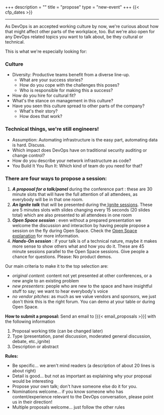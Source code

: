 +++
description = ""
title = "propose"
type = "new-event"
+++
{{< cfp_dates >}}

<hr>
As DevOps is an accepted working culture by now, we're curious about how that might affect other parts of the workplace, too. But we're also open for any DevOps related topics you want to talk about, be they cultural or technical.

This is what we're especially looking for:

<h3>Culture</h3>

<ul>
    <li> Diversity: Productive teams benefit from a diverse line-up.
    <ul>
        <li>What are your success stories?
        <li>How do you cope with the challenges this poses?
        <li>Who is responsible for making this a success?
    </ul>   
    <li> How do you hire for cultural fit? 
    <li> What's the stance on management in this culture?
    <li> Have you seen this culture spread to other parts of the company?
    <ul>
        <li> What's their story?
        <li> How does that work?
    </ul>
</ul>
    
<h3>Technical things, we're still engineers!</h3>
<ul>
    <li>Assumption: Automating infrastructure is the easy part, automating data is hard. Discuss.
    <li>Which impact does DevOps have on traditional security auditing or change control?
    <li>How do you describe your network infrastructure as code?
    <li>You Build It You Run It: Which kind of team do you need for that? 
</ul>

<h3>There are four ways to propose a session:</h3>
<ol>
  <li><strong><em>A proposal for a talk/panel</em></strong> during the conference part : these are 30 minute slots that will have the full attention of all attendees, as everybody will be in that one room.</li>
  <li><strong><em>An Ignite talk</em></strong> that will be presented during the<a href="/pages/ignite-talks-format"> Ignite sessions</a>. These are 5 minutes slots with slides changing every 15 seconds (20 slides total) which are also presented to all attendees in one room</li>
  <li><strong><em>Open Space session</em></strong> : even without a prepared presentation we welcome the discussion and interaction by having people propose a session on the fly during Open Space. Check the <a href="/pages/open-space-format">Open Space explanation</a> for more information.
<li><strong><em>Hands-On session</em></strong> : if your talk is of a technical nature, maybe it makes more sense to show others what and how you do it. These are 45 minute sessions parallel to the Open Space sessions. Give people a chance for questions. Please: No product demos. </ol>

Our main criteria to make it to the top selection are:

- _original content_: content not yet presented at other conferences, or a new angle to an existing problem
- _new presenters_: people who are new to the space and have insightful stuff to say; we want to hear everybody's voice
- _no vendor pitches_: as much as we value vendors and sponsors, we just don't think this is the right forum. You can demo at your table or during Open Space.

<strong>How to submit a proposal:</strong> Send an email to [{{< email_proposals >}}] with the following information
<ol>
	<li>Proposal working title (can be changed later)</li>
	<li>Type (presentation, panel discussion, moderated general discussion, debate, etc.,ignite)</li>
	<li>Description or abstract</li>
</ol>
<strong>Rules:</strong>
<ul>
	<li>Be specific... we aren't mind readers (a description of about 20 lines is about right)</li>
	<li>Detail is good... but not as important as explaining why your proposal would be interesting</li>
	<li>Propose your own talk; don't have someone else do it for you.</li>
	<li>Nominations welcome... if you know someone who has content/experience relevant to the DevOps conversation, please point us in their direction!</li>
	<li>Multiple proposals welcome... just follow the other rules</li>
</ul>
